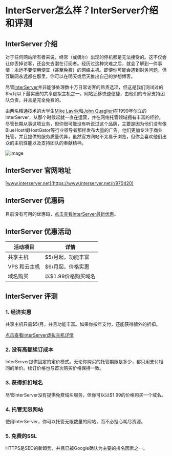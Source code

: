 # InterServer怎么样？InterServer介绍和评测

## InterServer 介绍
对于任何网站所有者来说，经常（或偶尔）出现的停机都是无法接受的。这不仅会让你丢掉访客，还会失去潜在订阅者。经历过这种灾难之后，就会了解到一件事情：永远不要使用便宜（甚至免费）的网络主机。即便你可能会遇到财务问题，但互联网永远都在那里，你可以在明天或后天推出自己的梦想博客。

尽管[InterServer](https://www.interserver.net/r/970420)并非能够处理数十万日常访客的昂贵选项，但这是我们测试过的$5/月以下最实惠的共享虚拟主机之一。网站迁移快速便捷，由他们的专家支持团队负责，并且是完全免费的。

由两名精通技术的大学生[Mike Lavrik](https://www.linkedin.com/in/michael-lavrik-2941274/)和[John Quaglieri](https://www.linkedin.com/in/john-quaglieri-27273110/)在1999年创立的InterServer，从那个时候起就一直在运营，并在网络托管领域拥有丰富的经验。尽管长期从事这项业务，但你很可能没有听说过这个品牌，主要是因为他们没有像BlueHost或HostGator等行业领导者那样发布大量的广告。他们更加专注于商业托管，并且提供的服务质量优异，虽然官方网站不太易于浏览，但你会喜欢他们出众的主机性能以及支持团队的奉献精神。

![image](https://github.com/otisgodwin92/InterServer/assets/167595619/9f280c30-9511-49ed-a5a6-4fdc1a077981)

## InterServer 官网地址
[www.interserver.net](https://www.interserver.net/r/970420)

## InterServer 优惠码
目前没有可用的优惠码，[点击查看InterServer最新优惠](https://www.interserver.net/r/970420)。

## InterServer 优惠活动

| 活动项目 | 详情 |
| --- | --- |
| 共享主机 | $5/月起，功能丰富 |
| VPS 和云主机 | $6/月起，价格实惠 |
| 域名购买 | 以$1.99价格购买域名 |

## InterServer 评测
### 1. 经济实惠
共享主机只需$5/月，并且功能丰富。如果你按年支付，还能获得额外的折扣。

[点击查看InterServer虚拟主机详情](https://www.interserver.net/r/970420)

### 2. 没有高额续订成本
InterServer提供固定的定价模式。无论你购买的托管期限是多少，都只用支付相同的单价。续订价格也与首次购买价格保持一致。

### 3. 获得折扣域名
尽管InterServer没有提供免费域名服务，但你可以以$1.99的价格购买一个域名。

### 4. 托管无限网站
使用InterServer，你可以托管无限数量的网站，而不必担心耗尽资源。

### 5. 免费的SSL
HTTPS是SEO的新趋势，并且已被Google确认为主要的排名因素之一。

